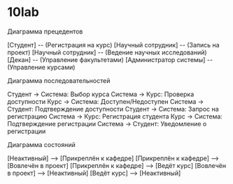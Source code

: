 # 10lab
Диаграмма прецедентов

[Студент] -- (Регистрация на курс) [Научный сотрудник] -- (Запись на проект) [Научный сотрудник] -- (Ведение научных исследований) [Декан] -- (Управление факультетами) [Администратор системы] -- (Управление курсами)

Диаграмма последовательностей

Студент -> Система: Выбор курса Система -> Курс: Проверка доступности Курс -> Система: Доступен/Недоступен Система -> Студент: Подтверждение доступности Студент -> Система: Запрос на регистрацию Система -> Курс: Регистрация студента Курс -> Система: Подтверждение регистрации Система -> Студент: Уведомление о регистрации

Диаграмма состояний

[Неактивный] --> [Прикреплён к кафедре] [Прикреплён к кафедре] --> [Вовлечён в проект] [Прикреплён к кафедре] --> [Ведёт курс] [Вовлечён в проект] --> [Неактивный] [Ведёт курс] --> [Неактивный]
